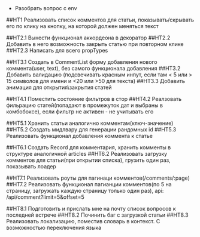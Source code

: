 ##
* Разобрать вопрос с env

##HT1 Реализовать список комментов для статьи, показывать/скрывать его по клику на кнопку, на которой должен меняться текст

##HT2.1 Вынести функционал аккордеона в декоратор 
##HT2.2 Добавить в него возможность закрыть статью при повторном клике 
##HT2.3 Написать для всего propTypes

##HT3.1 Создать в CommentList форму добавления нового коммента(user, text), без самого функционала добавления 
##HT3.2 Добавить валидацию (подсвечивать красным инпут, если там < 5 или > 15 символов для имени и <20 или >50 для текста)
##HT3.3 Добавить анимация для открытия\закрытия статей

##HT4.1 Поместить состояние фильтров в стор 
##HT4.2 Реалзовать фильрацию статей(попадают в промежуток дат и выбраны в комбобоксе), если фильтр не активен - не учитывать его

##HT5.1 Хранить статьи аналогично комментам(ключ-значение) 
##HT5.2 Создать мидлвару для генерации рандомных id 
##HT5.3 Реализовать функционал добавления коммента к статье

##HT6.1 Создать Record для комментария, хранить комменты в структуре аналогичной articles 
##HT6.2 Реализовать загрузку комментов для статьи(при открытии списка), грузить один раз, показывать лоадер

##HT7.1 Реализовать роуты для пагинаци комментов(/comments/:page) 
##HT7.2 Реализовать функционал пагианции комментов(по 5 на страницу, загружать каждую страницу только один раз), api: /api/comment?limit=5&offset=5

##HT8.1 Подготовить и прислать мне на почту список вопросов к последней встрече 
##HT8.2 Починить баг с загрузкой статьи 
##HT8.3 Реализовать локализацию, поместив словарь в контекст. С возможностью переключения языка